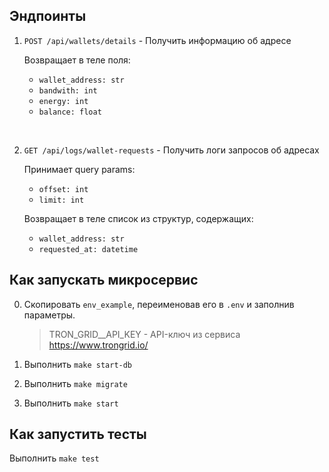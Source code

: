 ## Эндпоинты

1. `POST /api/wallets/details` - Получить информацию об адресе

    Возвращает в теле поля:
    - `wallet_address: str`
    - `bandwith: int`
    - `energy: int`
    - `balance: float`

<br>

2. `GET /api/logs/wallet-requests` - Получить логи запросов об адресах

    Принимает query params:
    - `offset: int`
    - `limit: int`

    Возвращает в теле список из структур, содержащих:
    - `wallet_address: str`
    - `requested_at: datetime`


## Как запускать микросервис
0. Скопировать `env_example`, переименовав его в `.env` и заполнив параметры.

   > TRON_GRID__API_KEY - API-ключ из сервиса https://www.trongrid.io/
2. Выполнить `make start-db`
3. Выполнить `make migrate`
4. Выполнить `make start`

## Как запустить тесты
Выполнить `make test`
